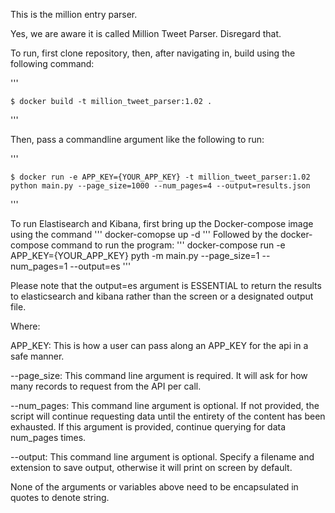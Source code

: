 This is the million entry parser.

Yes, we are aware it is called Million Tweet Parser. Disregard that. 

To run, first clone repository, then, after navigating in, build using the following command:



'''

    $ docker build -t million_tweet_parser:1.02 .

'''



Then, pass a commandline argument like the following to run:



'''

    $ docker run -e APP_KEY={YOUR_APP_KEY} -t million_tweet_parser:1.02 python main.py --page_size=1000 --num_pages=4 --output=results.json

'''

To run Elastisearch and Kibana, first bring up the Docker-compose image using the command 
'''
    docker-comopse up -d
'''
Followed by the docker-compose command to run the program:
'''
    docker-compose run -e APP_KEY={YOUR_APP_KEY} pyth -m main.py --page_size=1 --num_pages=1 --output=es
'''

Please note that the output=es argument is ESSENTIAL to return the results to elasticsearch and kibana rather than the screen or a designated output file. 


Where:

APP_KEY: This is how a user can pass along an APP_KEY for the api in a safe manner. 

--page_size: This command line argument is required. It will ask for how many records to request from the API per call.

--num_pages: This command line argument is optional. If not provided, the script will continue requesting data until the entirety of the content has been exhausted. If this argument is provided, continue querying for data num_pages times.

--output: This command line argument is optional. Specify a filename and extension to save output, otherwise it will print on screen by default.

None of the arguments or variables above need to be encapsulated in quotes to denote string. 
 

